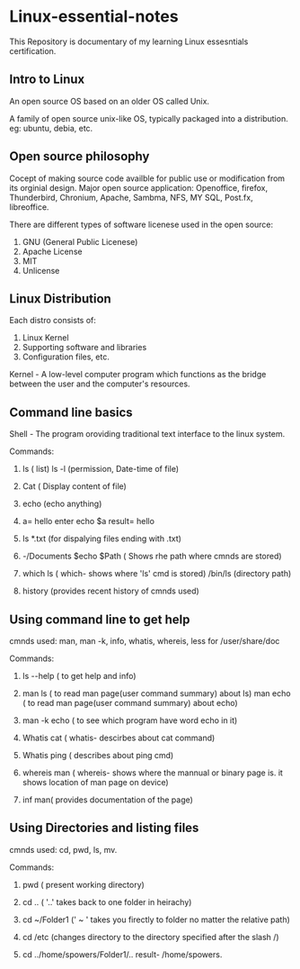 # Linux-essential-notes
This Repository is documentary of my learning Linux essesntials certification. 

## Intro to Linux

An open source OS based on an older OS called Unix. 

A family of open source unix-like OS, typically packaged into a distribution. eg: ubuntu, debia, etc.

## Open source philosophy

Cocept of making source code availble for public use or modification from its orginial design. 
Major open source application: Openoffice, firefox, Thunderbird, Chronium, Apache, Sambma, NFS, MY SQL, Post.fx, libreoffice. 

There are different types of software licenese used in the open source:
  1. GNU (General Public Licenese) 
  2. Apache License
  3. MIT
  4. Unlicense

## Linux Distribution

Each distro consists of:
  1. Linux Kernel
  2. Supporting software and libraries
  3. Configuration files, etc. 

Kernel - A low-level computer program which functions as the bridge between the user and the computer's resources. 


## Command line basics

Shell - The program oroviding traditional text interface to the linux system. 

Commands: 
  1. ls ( list)
      ls -l (permission, Date-time of file)
  
  2. Cat ( Display content of file)

  3. echo (echo anything)
  
  4. a= hello
        enter
          echo $a
            result= hello
      
  5. ls *.txt (for dispalying files ending with .txt)
    
  6. -/Documents $echo $Path ( Shows rhe path where cmnds are stored)
  
  7. which ls ( which- shows where 'ls' cmd is stored) 
      /bin/ls (directory path)
      
  8. history (provides recent history of cmnds used) 
  
  
  ## Using command line to get help
  
  cmnds used: man, man -k, info, whatis, whereis, less for /user/share/doc
  
  Commands:
   1. ls --help ( to get help and info)

   2. man ls ( to read man page(user command summary) about ls)
       man echo ( to read man page(user command summary) about echo)
       
   3. man -k echo ( to see which program have word echo in it)
   
   4. Whatis cat ( whatis- descirbes about cat command)
   
   5. Whatis ping ( describes about ping cmd)
   
   6. whereis man ( whereis- shows where the mannual or binary page is. it shows location of man page on device)

   7. inf man( provides documentation of the page)
  
  
  ## Using Directories and listing files
  
  cmnds used: cd, pwd, ls, mv. 
  
  Commands:
   1. pwd ( present working directory)
    
   2. cd .. ( '..' takes back to one folder in heirachy) 
   
   3. cd ~/Folder1 (' ~ ' takes you firectly to folder no matter the relative path)
   
   4. cd /etc (changes directory to the directory specified after the slash /)
   
   5. cd ../home/spowers/Folder1/..
        result- /home/spowers. 



      



